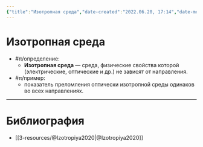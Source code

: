 ```yaml
---
{"title":"Изотропная среда","date-created":"2022.06.20, 17:14","date-modified":"2023.01.10, 23:41","aliases":["изотропной среды","изотропной среде"],"tags":["электродинамика","ммпэд"],"dg-publish":true,"permalink":"/7-radio-engineering/izotropnaya-sreda/","dgPassFrontmatter":true}
---
```



# Изотропная среда

- #π/определение:
	- **Изотропная среда** — среда, физические свойства которой (электрические, оптические и др.) не зависят от направления.
- #π/пример:
	- показатель преломления оптически изотропной среды одинаков во всех направлениях.

---

# Библиография

- [[3-resources/@Izotropiya2020\|@Izotropiya2020]]
